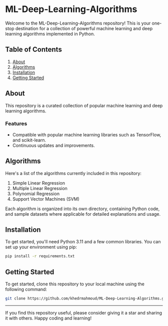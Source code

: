# ML-Deep-Learning-Algorithms

Welcome to the ML-Deep-Learning-Algorithms repository! This is your one-stop destination for a collection of powerful machine learning and deep learning algorithms implemented in Python.

<!--[![License](https://img.shields.io/badge/License-MIT-blue.svg)](LICENSE)-->

## Table of Contents

1. [About](#about)
2. [Algorithms](#algorithms)
3. [Installation](#installation)
4. [Getting Started](#getting-started)
<!--5. [License](#license)-->

## About

This repository is a curated collection of popular machine learning and deep learning algorithms.

### Features

- Compatible with popular machine learning libraries such as TensorFlow, and scikit-learn.
- Continuous updates and improvements.

## Algorithms

Here's a list of the algorithms currently included in this repository:

1. Simple Linear Regression
2. Multiple Linear Regression
3. Polynomial Regression
4. Support Vector Machines (SVM)
<!--2. Logistic Regression
3. Support Vector Machines (SVM)
4. K-Nearest Neighbors (KNN)
5. Decision Trees and Random Forests
6. K-Means Clustering
7. Principal Component Analysis (PCA)
8. Artificial Neural Networks (ANN)
9. Convolutional Neural Networks (CNN)
10. Recurrent Neural Networks (RNN)
11. Generative Adversarial Networks (GAN)
12. Reinforcement Learning Algorithms-->

Each algorithm is organized into its own directory, containing Python code, and sample datasets where applicable for detailed explanations and usage.

## Installation

To get started, you'll need Python 3.11 and a few common libraries. You can set up your environment using pip:

```bash
pip install -r requirements.txt
```

## Getting Started

To get started, clone this repository to your local machine using the following command:

```bash
git clone https://github.com/khedrmahmoud/ML-Deep-Learning-Algorithms.git
```
<!--## license
This project is licensed under the MIT License - see the LICENSE file for details.-->


___
If you find this repository useful, please consider giving it a star and sharing it with others. Happy coding and learning!
